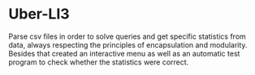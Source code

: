 # Uber-LI3
Parse csv files in order to solve queries and get specific statistics from data, always respecting the principles of encapsulation and modularity.
Besides that created an interactive menu as well as an automatic test program to check whether the statistics were correct.
